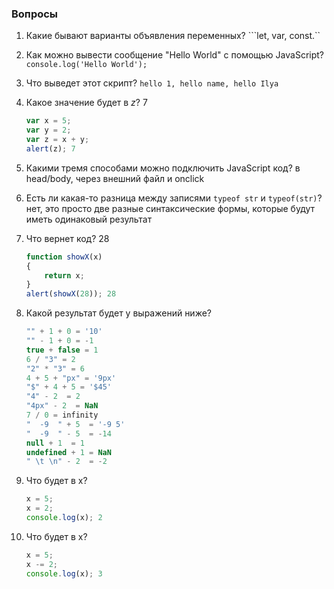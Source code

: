 ### Вопросы

1. Какие бывают варианты объявления переменных? 
```let, var, const.``

2. Как можно вывести сообщение "Hello World" с помощью JavaScript?
```console.log('Hello World');```

3. Что выведет этот скрипт? 
```hello 1, hello name, hello Ilya```

4. Какое значение будет в *z*? 7
    
    ```jsx
    var x = 5;         
    var y = 2;        
    var z = x + y;
    alert(z); 7
    ```
    
5. Какими тремя способами можно подключить JavaScript код? 
в head/body, через внешний файл и onclick
6. Есть ли какая-то разница между записями `typeof str` и `typeof(str)`? 
нет, это просто две разные синтаксические формы, которые будут иметь одинаковый результат
7. Что вернет код?  28
    
    ```jsx
    function showX(x)
    { 
    	return x;
    }
    alert(showX(28)); 28
    ```
    
8. Какой результат будет у выражений ниже? 
    
    ```jsx
    "" + 1 + 0 = '10'
    "" - 1 + 0 = -1
    true + false = 1
    6 / "3" = 2
    "2" * "3" = 6
    4 + 5 + "px" = '9px'
    "$" + 4 + 5 = '$45'
    "4" - 2  = 2
    "4px" - 2  = NaN
    7 / 0 = infinity
    "  -9  " + 5  = '-9 5'
    "  -9  " - 5  = -14
    null + 1  = 1
    undefined + 1 = NaN
    " \t \n" - 2  = -2
    ```
    
9. Что будет в x?
  
    ```jsx
    x = 5; 
    x = 2;
    console.log(x); 2
    ```
    
10. Что будет в x? 
    
    ```jsx
    x = 5; 
    x -= 2;
    console.log(x); 3
    ```
